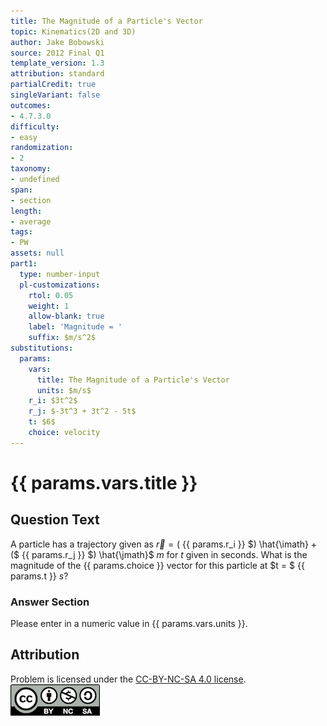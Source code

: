 ```yaml
---
title: The Magnitude of a Particle's Vector
topic: Kinematics(2D and 3D)
author: Jake Bobowski
source: 2012 Final Q1
template_version: 1.3
attribution: standard
partialCredit: true
singleVariant: false
outcomes:
- 4.7.3.0
difficulty:
- easy
randomization:
- 2
taxonomy:
- undefined
span:
- section
length:
- average
tags:
- PW
assets: null
part1:
  type: number-input
  pl-customizations:
    rtol: 0.05
    weight: 1
    allow-blank: true
    label: 'Magnitude = '
    suffix: $m/s^2$
substitutions:
  params:
    vars:
      title: The Magnitude of a Particle's Vector
      units: $m/s$
    r_i: $3t^2$
    r_j: $-3t^3 + 3t^2 - 5t$
    t: $6$
    choice: velocity
---
```

# {{ params.vars.title }}

## Question Text

A particle has a trajectory given as $\vec{r} = ($ {{ params.r_i }} $) \hat{\imath} + ($ {{ params.r_j }} $) \hat{\jmath}$ $m$ for $t$ given in seconds. What is the magnitude of the {{ params.choice }} vector for this particle at $t = $ {{ params.t }} $s$?

### Answer Section

Please enter in a numeric value in {{ params.vars.units }}.

## Attribution

Problem is licensed under the [CC-BY-NC-SA 4.0 license](https://creativecommons.org/licenses/by-nc-sa/4.0/).<br> ![The Creative Commons 4.0 license requiring attribution-BY, non-commercial-NC, and share-alike-SA license.](https://raw.githubusercontent.com/firasm/bits/master/by-nc-sa.png)